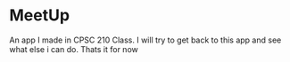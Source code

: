 # MeetUp
An app I made in CPSC 210 Class.
I will try to get back to this app and see what else i can do.
Thats it for now

